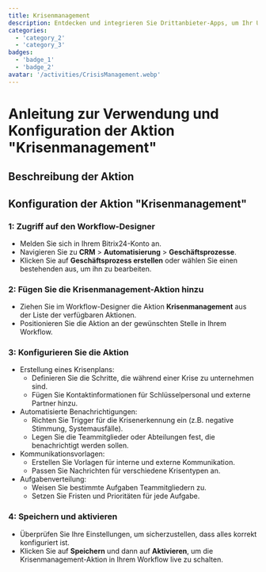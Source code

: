 ```yaml
---
title: Krisenmanagement
description: Entdecken und integrieren Sie Drittanbieter-Apps, um Ihr Unternehmen zu verbessern.
categories: 
  - 'category_2'
  - 'category_3'
badges: 
  - 'badge_1'
  - 'badge_2'
avatar: '/activities/CrisisManagement.webp'
---
```

# Anleitung zur Verwendung und Konfiguration der Aktion "Krisenmanagement"

## Beschreibung der Aktion

## **Konfiguration der Aktion "Krisenmanagement"**

### 1: Zugriff auf den Workflow-Designer
- Melden Sie sich in Ihrem Bitrix24-Konto an.
- Navigieren Sie zu **CRM** > **Automatisierung** > **Geschäftsprozesse**.
- Klicken Sie auf **Geschäftsprozess erstellen** oder wählen Sie einen bestehenden aus, um ihn zu bearbeiten.

### 2: Fügen Sie die Krisenmanagement-Aktion hinzu
- Ziehen Sie im Workflow-Designer die Aktion **Krisenmanagement** aus der Liste der verfügbaren Aktionen.
- Positionieren Sie die Aktion an der gewünschten Stelle in Ihrem Workflow.

### 3: Konfigurieren Sie die Aktion
- Erstellung eines Krisenplans:
  - Definieren Sie die Schritte, die während einer Krise zu unternehmen sind.
  - Fügen Sie Kontaktinformationen für Schlüsselpersonal und externe Partner hinzu.
- Automatisierte Benachrichtigungen:
  - Richten Sie Trigger für die Krisenerkennung ein (z.B. negative Stimmung, Systemausfälle).
  - Legen Sie die Teammitglieder oder Abteilungen fest, die benachrichtigt werden sollen.
- Kommunikationsvorlagen:
  - Erstellen Sie Vorlagen für interne und externe Kommunikation.
  - Passen Sie Nachrichten für verschiedene Krisentypen an.
- Aufgabenverteilung:
  - Weisen Sie bestimmte Aufgaben Teammitgliedern zu.
  - Setzen Sie Fristen und Prioritäten für jede Aufgabe.

### 4: Speichern und aktivieren
- Überprüfen Sie Ihre Einstellungen, um sicherzustellen, dass alles korrekt konfiguriert ist.
- Klicken Sie auf **Speichern** und dann auf **Aktivieren**, um die Krisenmanagement-Aktion in Ihrem Workflow live zu schalten.